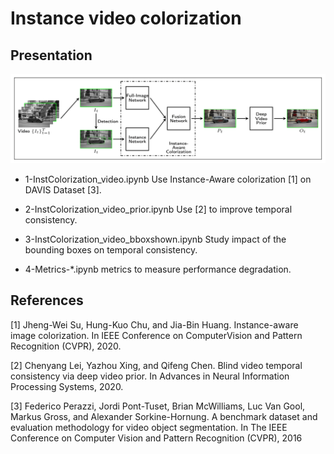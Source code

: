 # Instance video colorization

## Presentation

![INTRO](https://github.com/liuvince/mva-instance-colorization/blob/main/Figure/Figure.png)

* 1-InstColorization\_video.ipynb Use Instance-Aware colorization [1] on DAVIS Dataset [3].

* 2-InstColorization\_video\_prior.ipynb Use [2] to improve temporal consistency.

* 3-InstColorization\_video\_bboxshown.ipynb Study impact of the bounding boxes on temporal consistency.

* 4-Metrics-*.ipynb metrics to measure performance degradation.

## References

[1] Jheng-Wei Su, Hung-Kuo Chu, and Jia-Bin Huang. Instance-aware image colorization. In IEEE Conference on ComputerVision and Pattern Recognition (CVPR), 2020.

[2] Chenyang Lei, Yazhou Xing, and Qifeng Chen. Blind video temporal consistency  via deep video prior. In Advances in Neural Information Processing Systems, 2020.

[3] Federico Perazzi, Jordi Pont-Tuset, Brian McWilliams, Luc Van Gool, Markus Gross, and Alexander Sorkine-Hornung. A benchmark dataset and evaluation methodology for video object segmentation. In The IEEE Conference on Computer Vision and Pattern Recognition (CVPR), 2016
